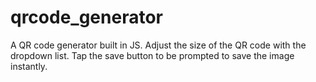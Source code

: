 # qrcode_generator

A QR code generator built in JS. Adjust the size of the QR code with the dropdown list. Tap the save button to be prompted to save the image instantly.
